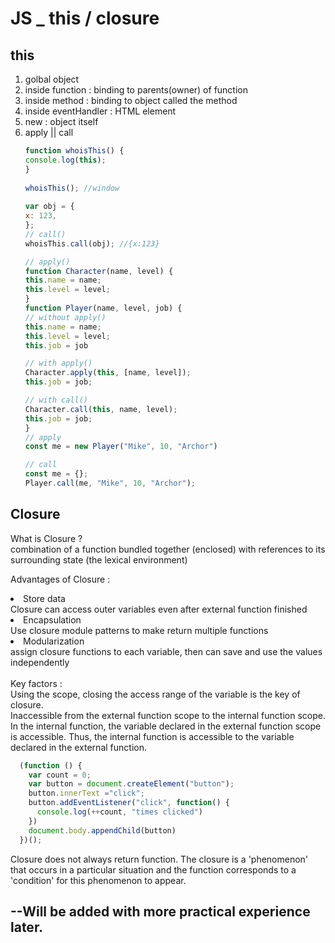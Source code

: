 # JS _ this / closure 
## **this**
<ol>
  <li>golbal object</li>
  <li>inside function : binding to parents(owner) of function</li>
  <li>inside method : binding to object called the method</li>
  <li>inside eventHandler : HTML element</li>
  <li>new : object itself</li>
  <li>apply || call
  
  ```js
function whoisThis() {
  console.log(this);
}
    
whoisThis(); //window
   
var obj = {
  x: 123,
};
// call()
whoisThis.call(obj); //{x:123}

// apply()
function Character(name, level) {
  this.name = name;
  this.level = level;
}
function Player(name, level, job) {
  // without apply()
  this.name = name;
  this.level = level;
  this.job = job

  // with apply()
  Character.apply(this, [name, level]);
  this.job = job;

  // with call()
  Character.call(this, name, level);
  this.job = job;
}
// apply
const me = new Player("Mike", 10, "Archor")

// call
const me = {};
Player.call(me, "Mike", 10, "Archor");

  ```
  </li>
</ol>

## **Closure**
What is Closure ?<br/>
combination of a function bundled together (enclosed) with references to its surrounding state (the lexical environment)<br />

Advantages of Closure :
<li>Store data<br />
Closure can access outer variables even after external function finished </li>
<li>Encapsulation<br />
Use closure module patterns to make return multiple functions </li>
<li>Modularization<br />
assign closure functions to each variable, then can save and use the values independently</li>
<br />
Key factors : <br />
Using the scope, closing the access range of the variable is the key of closure.<br />
Inaccessible from the external function scope to the internal function scope. In the internal function, the variable declared in the external function scope is accessible. Thus, the internal function is accessible to the variable declared in the external function.<br />

```js
  (function () {
    var count = 0;
    var button = document.createElement("button");
    button.innerText ="click";
    button.addEventListener("click", function() {
      console.log(++count, "times clicked")
    })
    document.body.appendChild(button)
  })();
```

  Closure does not always return function.
  The closure is a 'phenomenon' that occurs in a particular situation and the function corresponds to a 'condition' for this phenomenon to appear.

## --Will be added with more practical experience later.